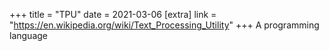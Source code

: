+++
title = "TPU"
date = 2021-03-06
[extra]
link = "https://en.wikipedia.org/wiki/Text_Processing_Utility"
+++
A programming language

